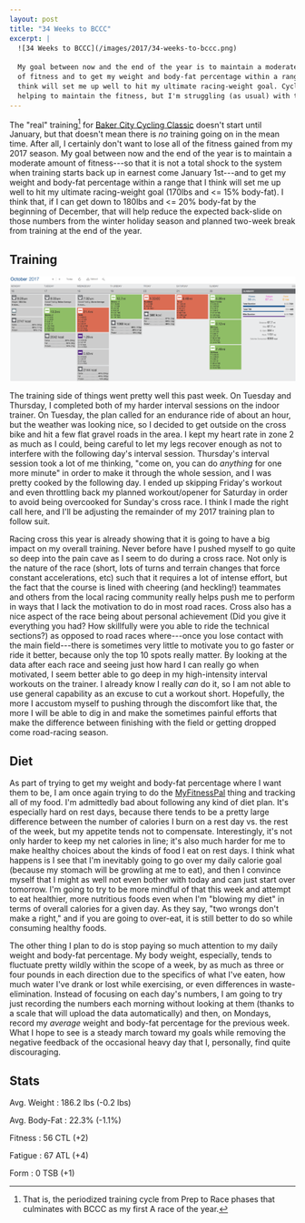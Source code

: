 ```yaml
---
layout: post
title: "34 Weeks to BCCC"
excerpt: |
  ![34 Weeks to BCCC](/images/2017/34-weeks-to-bccc.png)
  
  My goal between now and the end of the year is to maintain a moderate amount
  of fitness and to get my weight and body-fat percentage within a range that I
  think will set me up well to hit my ultimate racing-weight goal. Cyclocross is
  helping to maintain the fitness, but I'm struggling (as usual) with the diet.
---
```


The "real" training[^realtraining] for [Baker City Cycling Classic][BCCC]
doesn't start until January, but that doesn't mean there is *no* training going
on in the mean time. After all, I certainly don't want to lose all of the
fitness gained from my 2017 season. My goal between now and the end of the year
is to maintain a moderate amount of fitness---so that it is not a total shock to
the system when training starts back up in earnest come January 1st---and to get
my weight and body-fat percentage within a range that I think will set me up
well to hit my ultimate racing-weight goal (170lbs and <= 15% body-fat). I think
that, if I can get down to 180lbs and <= 20% body-fat by the beginning of
December, that will help reduce the expected back-slide on those numbers from
the winter holiday season and planned two-week break from training at the end of
the year.

## Training ##

![2017-10-22 Training Log](/images/2017/training-log-2017-10-22.png)

The training side of things went pretty well this past week. On Tuesday and
Thursday, I completed both of my harder interval sessions on the indoor trainer.
On Tuesday, the plan called for an endurance ride of about an hour, but the
weather was looking nice, so I decided to get outside on the cross bike and hit
a few flat gravel roads in the area. I kept my heart rate in zone 2 as much as I
could, being careful to let my legs recover enough as not to interfere with the
following day's interval session. Thursday's interval session took a lot of me
thinking, "come on, you can do *anything* for one more minute" in order to make
it through the whole session, and I was pretty cooked by the following day. I
ended up skipping Friday's workout and even throttling back my planned
workout/opener for Saturday in order to avoid being overcooked for Sunday's
cross race. I think I made the right call here, and I'll be adjusting the
remainder of my 2017 training plan to follow suit.

Racing cross this year is already showing that it is going to have a big impact
on my overall training. Never before have I pushed myself to go quite so deep
into the pain cave as I seem to do during a cross race. Not only is the nature
of the race (short, lots of turns and terrain changes that force constant
accelerations, etc) such that it requires a lot of intense effort, but the fact
that the course is lined with cheering (and heckling!) teammates and others from
the local racing community really helps push me to perform in ways that I lack
the motivation to do in most road races. Cross also has a nice aspect of the
race being about personal achievement (Did you give it everything you had? How
skillfully were you able to ride the technical sections?) as opposed to road
races where---once you lose contact with the main field---there is sometimes
very little to motivate you to go faster or ride it better, because only the top
10 spots really matter. By looking at the data after each race and seeing just
how hard I can really go when motivated, I seem better able to go deep in my
high-intensity interval workouts on the trainer. I already know I really *can*
do it, so I am not able to use general capability as an excuse to cut a workout
short. Hopefully, the more I accustom myself to pushing through the discomfort
like that, the more I will be able to dig in and make the sometimes painful
efforts that make the difference between finishing with the field or getting
dropped come road-racing season.

## Diet ##

As part of trying to get my weight and body-fat percentage where I want them to
be, I am once again trying to do the [MyFitnessPal][MFP] thing and tracking all
of my food. I'm admittedly bad about following any kind of diet plan. It's
especially hard on rest days, because there tends to be a pretty large
difference between the number of calories I burn on a rest day vs. the rest of
the week, but my appetite tends not to compensate. Interestingly, it's not only
harder to keep my net calories in line; it's also much harder for me to make
healthy choices about the kinds of food I eat on rest days. I think what happens
is I see that I'm inevitably going to go over my daily calorie goal (because my
stomach will be growling at me to eat), and then I convince myself that I might
as well not even bother with today and can just start over tomorrow. I'm going
to try to be more mindful of that this week and attempt to eat healthier, more
nutritious foods even when I'm "blowing my diet" in terms of overall calories
for a given day. As they say, "two wrongs don't make a right," and if you are
going to over-eat, it is still better to do so while consuming healthy foods.

The other thing I plan to do is stop paying so much attention to my daily weight
and body-fat percentage. My body weight, especially, tends to fluctuate pretty
wildly within the scope of a week, by as much as three or four pounds in each
direction due to the specifics of what I've eaten, how much water I've drank or
lost while exercising, or even differences in waste-elimination. Instead of
focusing on each day's numbers, I am going to try just recording the numbers
each morning without looking at them (thanks to a scale that will upload the
data automatically) and then, on Mondays, record my *average* weight and
body-fat percentage for the previous week. What I hope to see is a steady march
toward my goals while removing the negative feedback of the occasional heavy day
that I, personally, find quite discouraging.

## Stats ##

Avg. Weight
: 186.2 lbs (-0.2 lbs)

Avg. Body-Fat
: 22.3% (-1.1%)

Fitness
: 56 CTL (+2)

Fatigue
: 67 ATL (+4)

Form
: 0 TSB (+1)

[^realtraining]: That is, the periodized training cycle from Prep to Race phases
    that culminates with BCCC as my first A race of the year.

[BCCC]: http://www.bakercitycycling.org/BCCC/Home.html
[MFP]: http://www.myfitnesspal.com/
